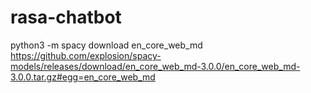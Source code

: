 # rasa-chatbot
python3 -m spacy download en_core_web_md
https://github.com/explosion/spacy-models/releases/download/en_core_web_md-3.0.0/en_core_web_md-3.0.0.tar.gz#egg=en_core_web_md